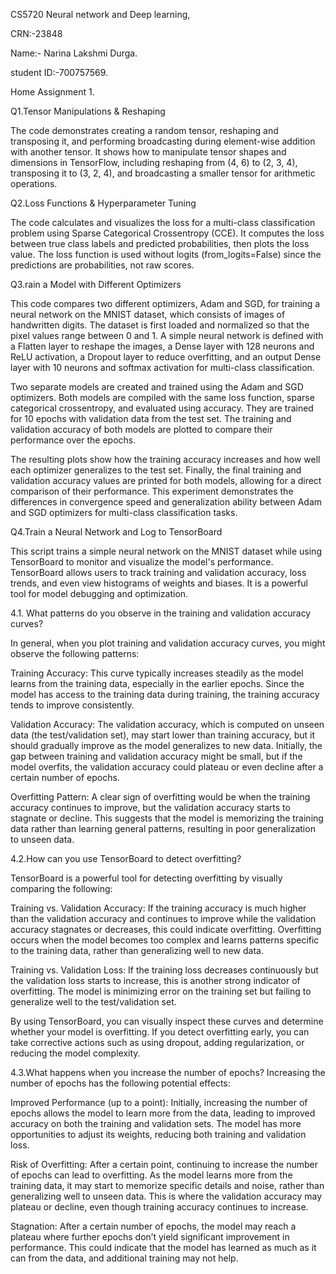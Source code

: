 CS5720 Neural network and Deep learning,

CRN:-23848

Name:- Narina Lakshmi Durga.

student ID:-700757569.

Home Assignment 1.

Q1.Tensor Manipulations & Reshaping

The code demonstrates creating a random tensor, reshaping and transposing it, and performing broadcasting during element-wise addition with another tensor. It shows how to manipulate tensor shapes and dimensions in TensorFlow, including reshaping from (4, 6) to (2, 3, 4), transposing it to (3, 2, 4), and broadcasting a smaller tensor for arithmetic operations.

Q2.Loss Functions & Hyperparameter Tuning

The code calculates and visualizes the loss for a multi-class classification problem using Sparse Categorical Crossentropy (CCE). It computes the loss between true class labels and predicted probabilities, then plots the loss value. The loss function is used without logits (from_logits=False) since the predictions are probabilities, not raw scores.

Q3.rain a Model with Different Optimizers

This code compares two different optimizers, Adam and SGD, for training a neural network on the MNIST dataset, which consists of images of handwritten digits. The dataset is first loaded and normalized so that the pixel values range between 0 and 1. A simple neural network is defined with a Flatten layer to reshape the images, a Dense layer with 128 neurons and ReLU activation, a Dropout layer to reduce overfitting, and an output Dense layer with 10 neurons and softmax activation for multi-class classification.

Two separate models are created and trained using the Adam and SGD optimizers. Both models are compiled with the same loss function, sparse categorical crossentropy, and evaluated using accuracy. They are trained for 10 epochs with validation data from the test set. The training and validation accuracy of both models are plotted to compare their performance over the epochs.

The resulting plots show how the training accuracy increases and how well each optimizer generalizes to the test set. Finally, the final training and validation accuracy values are printed for both models, allowing for a direct comparison of their performance. This experiment demonstrates the differences in convergence speed and generalization ability between Adam and SGD optimizers for multi-class classification tasks.

Q4.Train a Neural Network and Log to TensorBoard

This script trains a simple neural network on the MNIST dataset while using TensorBoard to monitor and visualize the model's performance. TensorBoard allows users to track training and validation accuracy, loss trends, and even view histograms of weights and biases. It is a powerful tool for model debugging and optimization.

4.1. What patterns do you observe in the training and validation accuracy curves?

In general, when you plot training and validation accuracy curves, you might observe the following patterns:

Training Accuracy: This curve typically increases steadily as the model learns from the training data, especially in the earlier epochs. Since the model has access to the training data during training, the training accuracy tends to improve consistently.

Validation Accuracy: The validation accuracy, which is computed on unseen data (the test/validation set), may start lower than training accuracy, but it should gradually improve as the model generalizes to new data. Initially, the gap between training and validation accuracy might be small, but if the model overfits, the validation accuracy could plateau or even decline after a certain number of epochs.

Overfitting Pattern: A clear sign of overfitting would be when the training accuracy continues to improve, but the validation accuracy starts to stagnate or decline. This suggests that the model is memorizing the training data rather than learning general patterns, resulting in poor generalization to unseen data.

 4.2.How can you use TensorBoard to detect overfitting?
 
TensorBoard is a powerful tool for detecting overfitting by visually comparing the following:

Training vs. Validation Accuracy: If the training accuracy is much higher than the validation accuracy and continues to improve while the validation accuracy stagnates or decreases, this could indicate overfitting. Overfitting occurs when the model becomes too complex and learns patterns specific to the training data, rather than generalizing well to new data.

Training vs. Validation Loss: If the training loss decreases continuously but the validation loss starts to increase, this is another strong indicator of overfitting. The model is minimizing error on the training set but failing to generalize well to the test/validation set.

By using TensorBoard, you can visually inspect these curves and determine whether your model is overfitting. If you detect overfitting early, you can take corrective actions such as using dropout, adding regularization, or reducing the model complexity.

4.3.What happens when you increase the number of epochs?
Increasing the number of epochs has the following potential effects:

Improved Performance (up to a point): Initially, increasing the number of epochs allows the model to learn more from the data, leading to improved accuracy on both the training and validation sets. The model has more opportunities to adjust its weights, reducing both training and validation loss.

Risk of Overfitting: After a certain point, continuing to increase the number of epochs can lead to overfitting. As the model learns more from the training data, it may start to memorize specific details and noise, rather than generalizing well to unseen data. This is where the validation accuracy may plateau or decline, even though training accuracy continues to increase.

Stagnation: After a certain number of epochs, the model may reach a plateau where further epochs don’t yield significant improvement in performance. This could indicate that the model has learned as much as it can from the data, and additional training may not help.
